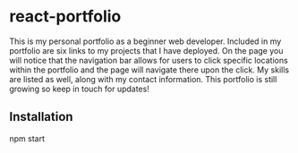 
# react-portfolio

This is my personal portfolio as a beginner web developer.
Included in my portfolio are six links to my projects that I have deployed. 
On the page you will notice that the navigation bar allows for users to click specific locations within 
the portfolio and the page will navigate there upon the click.
My skills are listed as well, along with my contact information.
This portfolio is still growing so keep in touch for updates!


## Installation
npm start
